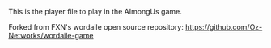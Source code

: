 This is the player file to play in the AImongUs game.

Forked from FXN's wordaile open source repository: https://github.com/Oz-Networks/wordaile-game
